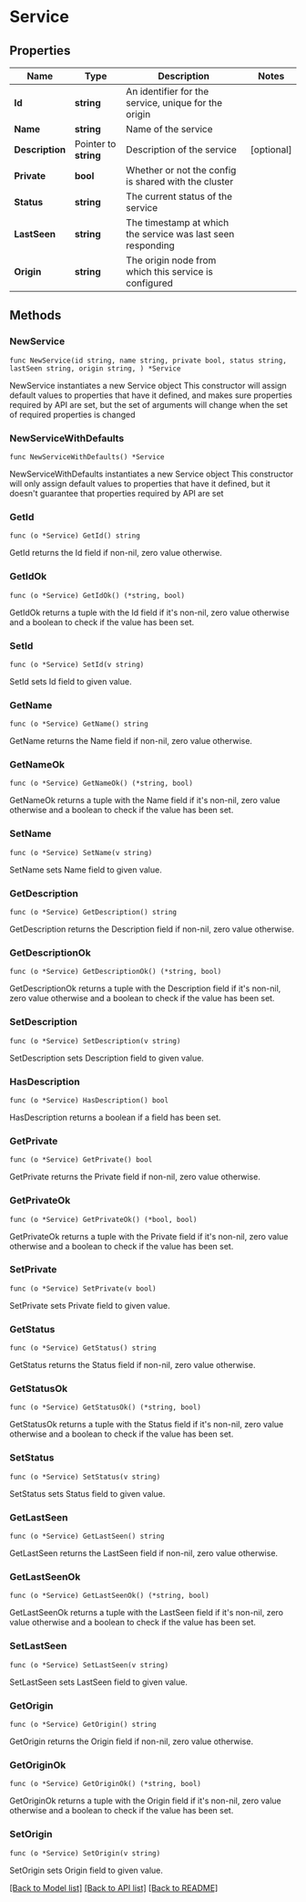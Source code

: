 # Service

## Properties

Name | Type | Description | Notes
------------ | ------------- | ------------- | -------------
**Id** | **string** | An identifier for the service, unique for the origin | 
**Name** | **string** | Name of the service | 
**Description** | Pointer to **string** | Description of the service | [optional] 
**Private** | **bool** | Whether or not the config is shared with the cluster | 
**Status** | **string** | The current status of the service | 
**LastSeen** | **string** | The timestamp at which the service was last seen responding | 
**Origin** | **string** | The origin node from which this service is configured | 

## Methods

### NewService

`func NewService(id string, name string, private bool, status string, lastSeen string, origin string, ) *Service`

NewService instantiates a new Service object
This constructor will assign default values to properties that have it defined,
and makes sure properties required by API are set, but the set of arguments
will change when the set of required properties is changed

### NewServiceWithDefaults

`func NewServiceWithDefaults() *Service`

NewServiceWithDefaults instantiates a new Service object
This constructor will only assign default values to properties that have it defined,
but it doesn't guarantee that properties required by API are set

### GetId

`func (o *Service) GetId() string`

GetId returns the Id field if non-nil, zero value otherwise.

### GetIdOk

`func (o *Service) GetIdOk() (*string, bool)`

GetIdOk returns a tuple with the Id field if it's non-nil, zero value otherwise
and a boolean to check if the value has been set.

### SetId

`func (o *Service) SetId(v string)`

SetId sets Id field to given value.


### GetName

`func (o *Service) GetName() string`

GetName returns the Name field if non-nil, zero value otherwise.

### GetNameOk

`func (o *Service) GetNameOk() (*string, bool)`

GetNameOk returns a tuple with the Name field if it's non-nil, zero value otherwise
and a boolean to check if the value has been set.

### SetName

`func (o *Service) SetName(v string)`

SetName sets Name field to given value.


### GetDescription

`func (o *Service) GetDescription() string`

GetDescription returns the Description field if non-nil, zero value otherwise.

### GetDescriptionOk

`func (o *Service) GetDescriptionOk() (*string, bool)`

GetDescriptionOk returns a tuple with the Description field if it's non-nil, zero value otherwise
and a boolean to check if the value has been set.

### SetDescription

`func (o *Service) SetDescription(v string)`

SetDescription sets Description field to given value.

### HasDescription

`func (o *Service) HasDescription() bool`

HasDescription returns a boolean if a field has been set.

### GetPrivate

`func (o *Service) GetPrivate() bool`

GetPrivate returns the Private field if non-nil, zero value otherwise.

### GetPrivateOk

`func (o *Service) GetPrivateOk() (*bool, bool)`

GetPrivateOk returns a tuple with the Private field if it's non-nil, zero value otherwise
and a boolean to check if the value has been set.

### SetPrivate

`func (o *Service) SetPrivate(v bool)`

SetPrivate sets Private field to given value.


### GetStatus

`func (o *Service) GetStatus() string`

GetStatus returns the Status field if non-nil, zero value otherwise.

### GetStatusOk

`func (o *Service) GetStatusOk() (*string, bool)`

GetStatusOk returns a tuple with the Status field if it's non-nil, zero value otherwise
and a boolean to check if the value has been set.

### SetStatus

`func (o *Service) SetStatus(v string)`

SetStatus sets Status field to given value.


### GetLastSeen

`func (o *Service) GetLastSeen() string`

GetLastSeen returns the LastSeen field if non-nil, zero value otherwise.

### GetLastSeenOk

`func (o *Service) GetLastSeenOk() (*string, bool)`

GetLastSeenOk returns a tuple with the LastSeen field if it's non-nil, zero value otherwise
and a boolean to check if the value has been set.

### SetLastSeen

`func (o *Service) SetLastSeen(v string)`

SetLastSeen sets LastSeen field to given value.


### GetOrigin

`func (o *Service) GetOrigin() string`

GetOrigin returns the Origin field if non-nil, zero value otherwise.

### GetOriginOk

`func (o *Service) GetOriginOk() (*string, bool)`

GetOriginOk returns a tuple with the Origin field if it's non-nil, zero value otherwise
and a boolean to check if the value has been set.

### SetOrigin

`func (o *Service) SetOrigin(v string)`

SetOrigin sets Origin field to given value.



[[Back to Model list]](../README.md#documentation-for-models) [[Back to API list]](../README.md#documentation-for-api-endpoints) [[Back to README]](../README.md)



